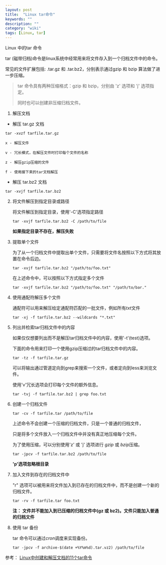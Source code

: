 ```yaml
---
layout: post
title:  "Linux tar命令"
keywords: ""
description: ""
category: "wiki" 
tags: [Linux, tar]
---
```


Linux 中的tar 命令

<!-- more -->

tar (磁带归档)命令是linux系统中经常用来将文件存入到一个归档文件中的命令。

常见的文件扩展包括: .tar.gz 和 .tar.bz2，分别表示通过gzip 和 bzip 算法做了进一步压缩。

> tar 命令具有两种压缩格式：gzip 和 bzip，分别由 'z' 选项和 'j' 选项指定。
>
> 同时也可以创建非压缩归档文件。

1. 解压文档

* 解压 tar.gz 文档

`tar -xvzf tarfile.tar.gz`

	x - 解压文件
	
	v - 冗长模式，在解压文件时打印每个文件的名称
	
	z - 解压gzip压缩的文件
	
	f - 使用接下来的tar文档解压

* 解压 tar.bz2 文档

`tar -xvjf tarfile.tar.bz2`

2. 将文件解压到指定目录或路径
	
	将文件解压到指定目录，使用'-C'选项指定路径

	`tar -xvjf tarfile.tar.bz2 -C /path/to/file`

	**如果指定目录不存在，解压失败**

3. 提取单个文件
	
	为了从一个归档文件中提取出单个文件，只需要将文件名按照以下方式将其放置在命令后边。

	`tar -xvjf tarfile.tar.bz2 "/path/to/foo.txt"`

	在上述命令中，可以按照以下方式指定多个文件

	`tar -xvjf tarfile.tar.bz2 "/path/to/foo.txt" "/path/to/bar."`

4. 使用通配符解压多个文件

	通配符可以用来解压给定通配符匹配的一批文件，例如所有*txt*文件

	`tar -xj -f tarfile.tar.bz2 --wildcards "*.txt"`

5. 列出并检索tar归档文件中的内容

	如果仅仅想要列出而不是解压tar归档文件中的内容，使用'-t'(test)选项。
	
	下面的命令用来打印一个使用gzip压缩过的tar归档文件中的内容。

	`tar -tz -f tarfile.tar.gz`

	可以将输出通过管道定向到grep来搜索一个文件，或者定向到less来浏览文件。
	
	使用'v'冗长选项会打印每个文件的额外信息。

	`tar -tvj -f tarfile.tar.bz2 | grep foo.txt`

6. 创建一个归档文件

	`tar -cv -f tarfile.tar /path/to/file`

	上述命令不会创建一个压缩的归档文件，只是一个普通的归档文件，
	
	只是将多个文件放入一个归档文件中并没有真正地压缩每个文件。

	为了使用压缩，可以分别使用'z' 或 'j' 选项进行 *gzip* 或 *bzip*压缩。

	`tar -jpcv -f tarfile.tar.bz2 /path/to/file`

	**'p'选项忽略根目录**

7. 加入文件到存在的归档文件中

	"r" 选项可以被用来将文件加入到已存在的归档文件中，而不是创建一个新的归档文件。

	`tar -rv -f tarfile.tar foo.txt`

	**注： 文件并不能加入到已压缩的归档文件中(gz 或 bz2)。文件只能加入普通的归档文件**

8. 使用 tar 备份

	tar 命令可以通过*cron*调度来实现备份。

	`tar -jpcv -f archive-$(date +%Y%m%d).tar.vz2) /path/to/file`

参考： [Linux中创建和解压文档的11个tar命令][1]


[1]: http://www.codeceo.com/article/11-linux-tar-command.html]]
